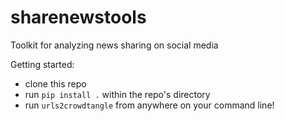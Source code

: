 # sharenewstools
Toolkit for analyzing news sharing on social media

Getting started:

- clone this repo
- run `pip install .` within the repo's directory
- run `urls2crowdtangle` from anywhere on your command line!
